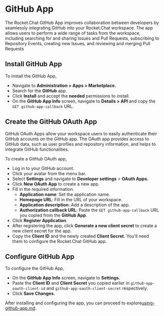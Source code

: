 # GitHub App

The Rocket.Chat GitHub App improves collaboration between developers by seamlessly integrating GitHub into your Rocket.Chat workspace. The app allows users to perform a wide range of tasks from the workspace, including searching for and sharing Issues and Pull Requests, subscribing to Repository Events, creating new Issues, and reviewing and merging Pull Requests

## Install GitHub App

To install the GitHub App,

* Navigate to **Administration > Apps > Marketplace.**
* Search for the **GitHub** app.
* Click **Install** and accept the **needed** permissions to install.&#x20;
* On the **GitHub App Info** screen, navigate to **Details > API** and copy the `GET github-app-callback` URL.

## Create the GitHub OAuth App

GitHub OAuth Apps allow your workspace users to easily authenticate their GitHub accounts on the GitHub app. The OAuth app provides access to GitHub data, such as user profiles and repository information, and helps to integrate GitHub functionalities.

To create a GitHub OAuth app,

* Log in to your GitHub account.
* Click your avatar from the menu bar.
* Select **Settings** and navigate to **Developer settings** > **OAuth Apps.**
* Click **New OAuth App** to create a new app.
* Fill in the required information.
  * **Application name**: Set the application name.
  * **Homepage URL**: Fill in the URL of your workspace.
  * **Application description**: Add a description of the app.
  * **Authorization callback URL**: Paste the `GET github-app-callback` URL you copied from the **GitHub App**.
* Click **Register Application**.
* After registering the app, click **Generate a new client secret** to create a new client secret for the app.
* Copy the **Client ID** and the newly created **Client Secret.** You'll need them to configure the Rocket.Chat GitHub app.

## Configure GitHub App

To configure the GitHub App,

* On the **GitHub App Info** screen, navigate to **Settings.**
* Paste the **Client ID** and **Client Secret** you copied earlier in `github-app-oauth-client-id` and `github-app-oauth-client-secret`  respectively.
* Click **Save Changes.**

After installing and configuring the app, you can proceed to explore[using-github-app.md](using-github-app.md "mention").
